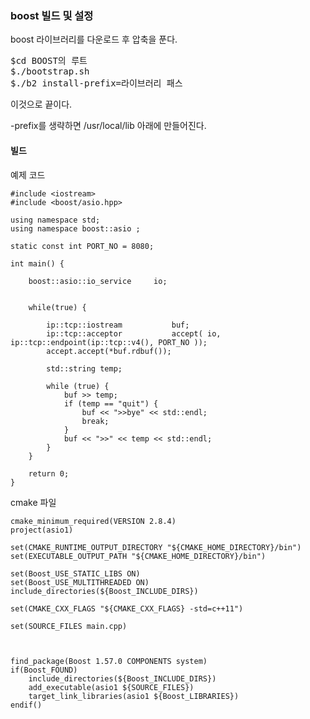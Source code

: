 ### boost 빌드 및 설정
boost 라이브러리를 다운로드 후 압축을 푼다.
<pre>
$cd BOOST의 루트
$./bootstrap.sh
$./b2 install-prefix=라이브러리 패스
</pre>
이것으로 끝이다.  

-prefix를 생략하면 /usr/local/lib 아래에 만들어진다.

#### 빌드
예제 코드
```
#include <iostream>
#include <boost/asio.hpp>

using namespace std;
using namespace boost::asio ;

static const int PORT_NO = 8080;

int main() {

    boost::asio::io_service     io;


    while(true) {

        ip::tcp::iostream           buf;
        ip::tcp::acceptor           accept( io, ip::tcp::endpoint(ip::tcp::v4(), PORT_NO ));
        accept.accept(*buf.rdbuf());

        std::string temp;

        while (true) {
            buf >> temp;
            if (temp == "quit") {
                buf << ">>bye" << std::endl;
                break;
            }
            buf << ">>" << temp << std::endl;
        }
    }

    return 0;
}
```
  
cmake 파일
```
cmake_minimum_required(VERSION 2.8.4)
project(asio1)

set(CMAKE_RUNTIME_OUTPUT_DIRECTORY "${CMAKE_HOME_DIRECTORY}/bin")
set(EXECUTABLE_OUTPUT_PATH "${CMAKE_HOME_DIRECTORY}/bin")

set(Boost_USE_STATIC_LIBS ON)
set(Boost_USE_MULTITHREADED ON)
include_directories(${Boost_INCLUDE_DIRS})

set(CMAKE_CXX_FLAGS "${CMAKE_CXX_FLAGS} -std=c++11")

set(SOURCE_FILES main.cpp)



find_package(Boost 1.57.0 COMPONENTS system)
if(Boost_FOUND)
    include_directories(${Boost_INCLUDE_DIRS})
    add_executable(asio1 ${SOURCE_FILES})
    target_link_libraries(asio1 ${Boost_LIBRARIES})
endif()
```
  
  
  